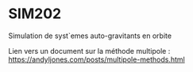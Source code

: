 # SIM202
Simulation de syst`emes auto-gravitants en orbite

Lien vers un document sur la méthode multipole : https://andyljones.com/posts/multipole-methods.html
